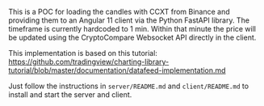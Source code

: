 This is a POC for loading the candles with CCXT from Binance and providing them to an Angular 11 client via the Python FastAPI library.
The timeframe is currently hardcoded to 1 min. Within that minute
the price will be updated using the CryptoCompare Websocket API directly in the client.

This implementation is based on this tutorial: https://github.com/tradingview/charting-library-tutorial/blob/master/documentation/datafeed-implementation.md

Just follow the instructions in `server/README.md` and `client/README.md` to install and start the server and client.
